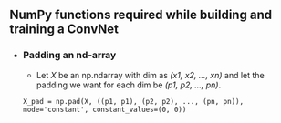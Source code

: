 ## NumPy functions required while building and training a ConvNet
* ### Padding an nd-array
  * Let _X_ be an np.ndarray with dim as _(x1, x2, ..., xn)_ and let the padding we want for each dim be _(p1, p2, ..., pn)_.
  ```python3
  X_pad = np.pad(X, ((p1, p1), (p2, p2), ..., (pn, pn)), mode='constant', constant_values=(0, 0))
  ```
